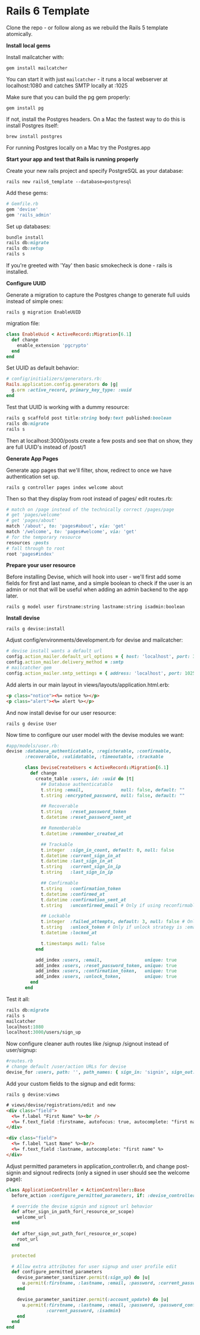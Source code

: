 Rails 6 Template
================

Clone the repo - or follow along as we rebuild the Rails 5 template atomically.

__Install local gems__

Install mailcatcher with:

`gem install mailcatcher`

You can start it with just `mailcatcher` - it runs a local webserver at localhost:1080 and catches SMTP locally at :1025

Make sure that you can build the pg gem properly:

`gem install pg`

If not, install the Postgres headers. On a Mac the fastest way to do this is install Postgres itself:

`brew install postgres`

For running Postgres locally on a Mac try the Postgres.app

__Start your app and test that Rails is running properly__

Create your new rails project and specify PostgreSQL as your database:

`rails new rails6_template --database=postgresql`

Add these gems:

```ruby
# Gemfile.rb
gem 'devise'
gem 'rails_admin'
```

Set up databases:

```ruby
bundle install
rails db:migrate
rails db:setup
rails s
```

If you're greeted with 'Yay' then basic smokecheck is done - rails is installed.

__Configure UUID__

Generate a migration to capture the Postgres change to generate full uuids instead of simple ones:

`rails g migration EnableUUID`

migration file:
```ruby
class EnableUuid < ActiveRecord::Migration[6.1]
  def change
    enable_extension 'pgcrypto'
  end
end
```

Set UUID as default behavior:

```ruby
# config/initializers/generators.rb:
Rails.application.config.generators do |g|
  g.orm :active_record, primary_key_type: :uuid
end
```

Test that UUID is working with a dummy resource:

```ruby
rails g scaffold post title:string body:text published:boolean
rails db:migrate
rails s
```

Then at localhost:3000/posts create a few posts and see that on show, they are full UUID's instead of /post/1

__Generate App Pages__

Generate app pages that we'll filter, show, redirect to once we have authentication set up.

`rails g controller pages index welcome about`

Then so that they display from root instead of pages/<pagename> edit routes.rb:

```ruby
# match on /page instead of the technically correct /pages/page
# get 'pages/welcome'
# get 'pages/about'
match '/about', to: 'pages#about', via: 'get'
match '/welcome', to: 'pages#welcome', via: 'get'
# for the temporary resource
resources :posts
# fall through to root
root 'pages#index'
```

__Prepare your user resource__

Before installing Devise, which will hook into user - we'll first add some fields for first and last name, and a simple boolean to check if the user is an admin or not that will be useful when adding an admin backend to the app later.

`rails g model user firstname:string lastname:string isadmin:boolean`

__Install devise__

`rails g devise:install`

Adjust config/environments/development.rb for devise and mailcatcher:

```ruby
# devise install wants a default url
config.action_mailer.default_url_options = { host: 'localhost', port: 3000 }
config.action_mailer.delivery_method = :smtp
# mailcatcher gem
config.action_mailer.smtp_settings = { address: 'localhost', port: 1025 }
```

Add alerts in our main layout in views/layouts/application.html.erb:

```html
<p class="notice"><%= notice %></p>
<p class="alert"><%= alert %></p>
```

And now install devise for our user resource:

`rails g devise User`

Now time to configure our user model with the devise modules we want:

```ruby
#app/models/user.rb:
devise :database_authenticatable, :registerable, :confirmable,
       :recoverable, :validatable, :timeoutable, :trackable

       class DeviseCreateUsers < ActiveRecord::Migration[6.1]
         def change
           create_table :users, id: :uuid do |t|
             ## Database authenticatable
             t.string :email,              null: false, default: ""
             t.string :encrypted_password, null: false, default: ""

             ## Recoverable
             t.string   :reset_password_token
             t.datetime :reset_password_sent_at

             ## Rememberable
             t.datetime :remember_created_at

             ## Trackable
             t.integer  :sign_in_count, default: 0, null: false
             t.datetime :current_sign_in_at
             t.datetime :last_sign_in_at
             t.string   :current_sign_in_ip
             t.string   :last_sign_in_ip

             ## Confirmable
             t.string   :confirmation_token
             t.datetime :confirmed_at
             t.datetime :confirmation_sent_at
             t.string   :unconfirmed_email # Only if using reconfirmable

             ## Lockable
             t.integer  :failed_attempts, default: 3, null: false # Only if lock strategy is :failed_attempts
             t.string   :unlock_token # Only if unlock strategy is :email or :both
             t.datetime :locked_at

             t.timestamps null: false
           end

           add_index :users, :email,                unique: true
           add_index :users, :reset_password_token, unique: true
           add_index :users, :confirmation_token,   unique: true
           add_index :users, :unlock_token,         unique: true
         end
       end
```

Test it all:

```ruby
rails db:migrate
rails s
mailcatcher
localhost:1080
localhost:3000/users/sign_up
```

Now configure cleaner auth routes like /signup /signout instead of user/signup:

```ruby
#routes.rb
# change default /user/action URLs for devise
devise_for :users, path: '', path_names: { sign_in: 'signin', sign_out: 'signout', password: 'iforgot', confirmation: 'verification', unlock: 'unlock', registration: '', sign_up: 'signup' }
```

Add your custom fields to the signup and edit forms:

`rails g devise:views`

```html
# views/devise/registrations/edit and new
<div class="field">
  <%= f.label "First Name" %><br />
  <%= f.text_field :firstname, autofocus: true, autocomplete: "first name" %>
</div>

<div class="field">
  <%= f.label "Last Name" %><br/>
  <%= f.text_field :lastname, autocomplete: "first name" %>
</div>
```

Adjust permitted parameters in application_controller.rb, and change post-signin and signout redirects (only a signed in user should see the welcome page):

```ruby
class ApplicationController < ActionController::Base
  before_action :configure_permitted_parameters, if: :devise_controller?

  # override the devise signin and signout url behavior
  def after_sign_in_path_for(_resource_or_scope)
    welcome_url
  end

  def after_sign_out_path_for(_resource_or_scope)
    root_url
  end

  protected

  # Allow extra attributes for user signup and user profile edit
  def configure_permitted_parameters
    devise_parameter_sanitizer.permit(:sign_up) do |u|
      u.permit(:firstname, :lastname, :email, :password, :current_password, :isadmin)
    end

    devise_parameter_sanitizer.permit(:account_update) do |u|
      u.permit(:firstname, :lastname, :email, :password, :password_confirmation,
               :current_password, :isadmin)
    end
  end
end
```


